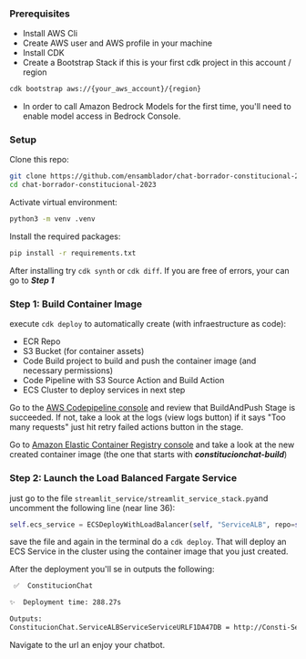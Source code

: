 ### Prerequisites

- Install AWS Cli
- Create AWS user and AWS profile in your machine
- Install CDK
- Create a Bootstrap Stack if this is your first cdk project in this account / region

```sh
cdk bootstrap aws://{your_aws_account}/{region}
```

- In order to call Amazon Bedrock Models for the first time, you'll need to enable model access in Bedrock Console.

### Setup

Clone this repo:


```sh
git clone https://github.com/ensamblador/chat-borrador-constitucional-2023.git
cd chat-borrador-constitucional-2023
```

Activate virtual environment:

```sh
python3 -m venv .venv
```


Install the required packages:

```sh
pip install -r requirements.txt
```

After installing try `cdk synth` or `cdk diff`. If you are free of errors, your can go to ***Step 1***

### Step 1: Build Container Image 

execute `cdk deploy` to automatically create (with infraestructure as code):

- ECR Repo
- S3 Bucket (for container assets)
- Code Build project to build and push the container image (and necessary permissions)
- Code Pipeline with S3 Source Action and Build Action
- ECS Cluster to deploy services in next step

Go to the [AWS Codepipeline console](https://us-east-1.console.aws.amazon.com/codesuite/codepipeline/pipelines) and review that BuildAndPush Stage is succeeded. If not, take a look at the logs (view logs button) if it says "Too many requests" just hit retry failed actions button in the stage.

Go to [Amazon Elastic Container Registry console](https://us-east-1.console.aws.amazon.com/ecr/repositories) and take a look at the new created container image (the one that starts with ***constitucionchat-build***)

### Step 2: Launch the Load Balanced Fargate Service

just go to the file `streamlit_service/streamlit_service_stack.py`and uncomment the following line (near line 36):

```python
self.ecs_service = ECSDeployWithLoadBalancer(self, "ServiceALB", repo=self.ecr_build.repo, cluster= self.ecs_cluster)
```

save the file and again in the terminal do a `cdk deploy`. That will deploy an ECS Service in the cluster using the container image that you just created.

After the deployment you'll se in outputs the following:

```sh
 ✅  ConstitucionChat

✨  Deployment time: 288.27s

Outputs:
ConstitucionChat.ServiceALBServiceServiceURLF1DA47DB = http://Consti-Servi-XXXXXX-XXXXX.us-east-1.elb.amazonaws.com
```

Navigate to the url an enjoy your chatbot.

